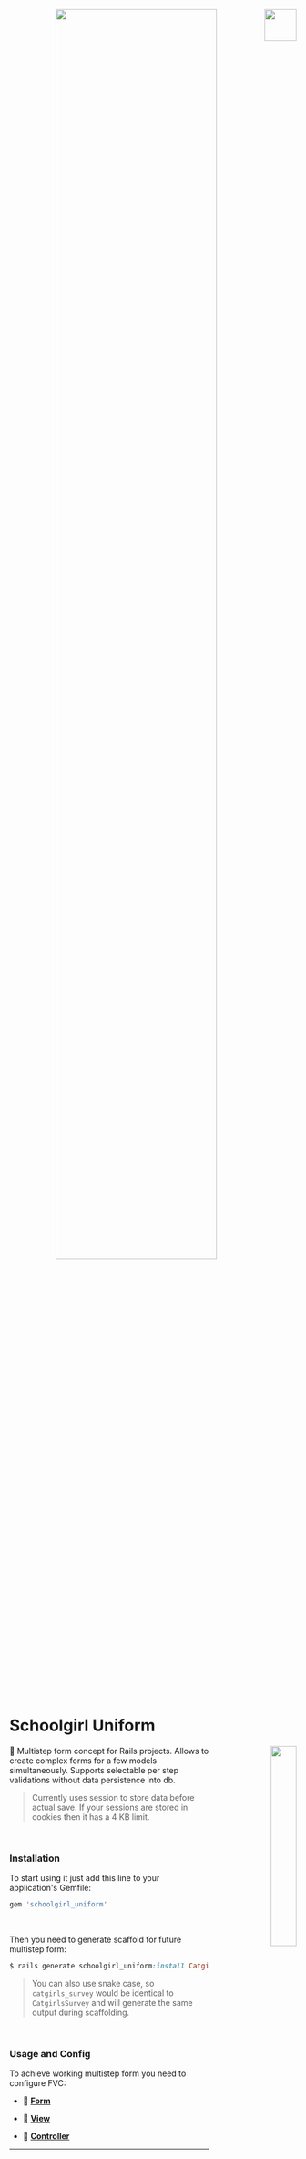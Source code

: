 <p align="right">
  <a href="https://rubygems.org/gems/schoolgirl_uniform"><img align="right" src="https://user-images.githubusercontent.com/2478436/51829691-c55cc000-22f6-11e9-99a5-42f88a8f2a55.png" width="56" height="56" /></a>
</p>
<p align="center">
  <a href="#">
    <img align="center" width="75%" src="https://user-images.githubusercontent.com/2478436/210048098-9d09b442-f057-42e1-b77b-94277928e452.png"/> 
  </a>
</p>
<br>

# Schoolgirl Uniform

<p align="right">
  <a href="#schoolgirl-uniform">
    <img align="right" width="30%" src="https://user-images.githubusercontent.com/2478436/210023063-339c9be3-5ac3-4d9b-87a1-60d1d8462861.png"/> 
  </a>
</p>

:feet: Multistep form concept for Rails projects. Allows to create complex forms for a few models simultaneously. Supports selectable per step validations without data persistence into db.
> Currently uses session to store data before actual save. If your sessions are stored in cookies then it has a 4 KB limit.

<br>

### Installation

To start using it just add this line to your application's Gemfile:

```ruby
gem 'schoolgirl_uniform'
```
<br>

Then you need to generate scaffold for future multistep form:

```ruby
$ rails generate schoolgirl_uniform:install CatgirlsSurvey
```

> You can also use snake case, so `catgirls_survey` would be identical to `CatgirlsSurvey` and will generate the same output during scaffolding.

<br>

### Usage and Config

To achieve working multistep form you need to configure FVC:

- :womans_clothes: [**Form**](#womans_clothes-form)

- :dress: [**View**](#dress-view)

- :school_satchel: [**Controller**](#school_satchel-controller)
<hr>

<p align="center">
  <a href="#">
    <img align="center" width="75%" src="https://user-images.githubusercontent.com/2478436/210439098-6230592e-4e94-4236-88e6-70d162d5369a.png"/> 
  </a>
</p>

### :womans_clothes: Form
    e.g. CatgirlsSurveyForm - app/forms/catgirls_survey_form.rb

<br>

#### 1. Declare the steps and details if needed in your form:

  ```ruby
  steps %w[first second third]

  def self.steps_details
    {
      first: 'Credentials',
      second: 'Personal Details',
      third: 'Contact Information'
    }
  end
  ```
:blue_book: How to [customize steps titles and descriptions](https://github.com/vergilet/schoolgirl_uniform/wiki/1.-Decorate-steps)

<br>

#### 2. Define form fields:

  ```ruby
  attribute :username,         :string
  attribute :password,         :string

  attribute :date_of_birth,    :date
  attribute :gender,           :string
  attribute :favourite_color,  :string
  attribute :device_type,      :string

  attribute :email,            :string
  attribute :phone_number,     :string
  attribute :country,          :string
  attribute :city,             :string
  attribute :address_field_1,  :string
  attribute :address_field_2,  :string
  attribute :zip_code,         :string
  ```
:blue_book: Different types and [how to add custom types such as `Array` and `hash` explained.](https://github.com/vergilet/schoolgirl_uniform/wiki/4.-Array-and-Hash-and-other-custom-types)

<br>

#### 3. Use block validations with step condition to group needed checks:

  ```ruby
  with_options if: :first? do |step|
    step.validates :username, presence: true, length: 3..10
    step.validate :custom_username_validation
    ...
  end

  with_options if: :second? do |step|
    step.validates :date_of_birth, presence: true
    step.validate :custom_date_of_birth_validation
    ...
  end
  ```
<br>

#### 4. Inside `save!` method build your records, set them with form attributes and save.
  
  ```ruby

  attr_reader :identifier

  def save!
    user.save!(validate: false)
    personal_detail.save!(validate: false)
    contact_info.save!(validate: false)

    @identifier = user.id
  end
  ```
:blue_book: Check more [complex examples and how to read them on the controller](https://github.com/vergilet/schoolgirl_uniform/wiki/5.-Returning-Complex-Results). 

<br>

### :dress: View
 - Scaffolding will generate example structure of view files:
    - _show.html.erb_
    - _finish.html.erb_
    - __wizard.html.erb_
    - __form_errors.html.erb_
    
    and steps/:
    - __first.html.erb_
    - __second.html.erb_
    - __third.html.erb_

:exclamation: Please notice that **_show_** and **_finish_** are action views, others are partials. \
:art: Feel free to modify html and styles around the form.
<br>

#### :infinity: Steps

By default Scaffolding generates 3 steps, but you can modify, delete or add new steps. \
Just make sure that steps are **__partials_** and match corresponded names inside **_Form_** (e.g. CatgirlsSurveyForm): 

  ```ruby
  # app/views/catgirls_survey/steps/_first.html.erb
  
  <%= form.label :username %>
  <%= form.text_field :username %>
  <br>
  <%= form.label :password %>
  <%= form.text_field :password %>
  ```
<br>

### :school_satchel: Controller
    e.g. CatgirlsSurveyController - app/controllers/catgirls_survey_controller.rb

Fetch resource(s) from DB using `identifier`, which you set in `.save!`
```ruby
  def finish
    @record = User.find_by(id: params[:identifier])
  end
```
:blue_book: Check more [complex examples and how to read them on the controller](https://github.com/vergilet/schoolgirl_uniform/wiki/5.-Returning-Complex-Results). 

<br>

## Contributing

Bug reports and pull requests are welcome on GitHub at https://github.com/vergilet/schoolgirl_uniform
    
Feel free to contribute:
1. Fork it (https://github.com/vergilet/schoolgirl_uniform/fork)
2. Create your feature branch (git checkout -b my-new-feature)
3. Commit your changes (git commit -am 'Add some feature')
4. Push to the branch (git push origin my-new-feature)
5. Create new Pull Request



## License
The gem is available as open source under the terms of the MIT License.

Copyright © 2016 Yaro.

[![GitHub license](https://img.shields.io/badge/license-MIT-brightgreen)](https://raw.githubusercontent.com/vergilet/schoolgirl_uniform/master/LICENSE)

